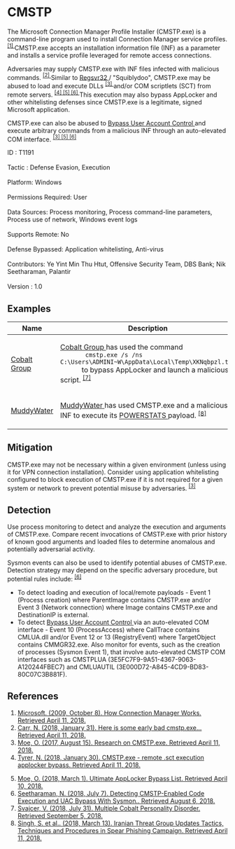 <div class="container-fluid">
 <h1>
  CMSTP
 </h1>
 <div class="row">
  <div class="col-md-8 description-body">
   <p>
    The Microsoft Connection Manager Profile Installer (CMSTP.exe) is a command-line program used to install Connection Manager service profiles.
    <span class="scite-citeref-number" data-reference="Microsoft Connection Manager Oct 2009" id="scite-ref-1-a">
     <sup>
      <a aria-describedby="qtip-0" data-hasqtip="0" href="https://docs.microsoft.com/previous-versions/windows/it-pro/windows-server-2003/cc786431(v=ws.10)" target="_blank">
       [1]
      </a>
     </sup>
    </span>
    CMSTP.exe accepts an installation information file (INF) as a parameter and installs a service profile leveraged for remote access connections.
   </p>
   <p>
    Adversaries may supply CMSTP.exe with INF files infected with malicious commands.
    <span class="scite-citeref-number" data-reference="Twitter CMSTP Usage Jan 2018" id="scite-ref-2-a">
     <sup>
      <a aria-describedby="qtip-1" data-hasqtip="1" href="https://twitter.com/ItsReallyNick/status/958789644165894146" target="_blank">
       [2]
      </a>
     </sup>
    </span>
    Similar to
    <a href="https://attack.mitre.org/techniques/T1117">
     Regsvr32
    </a>
    / "Squiblydoo", CMSTP.exe may be abused to load and execute DLLs
    <span class="scite-citeref-number" data-reference="MSitPros CMSTP Aug 2017" id="scite-ref-3-a">
     <sup>
      <a aria-describedby="qtip-2" data-hasqtip="2" href="https://msitpros.com/?p=3960" target="_blank">
       [3]
      </a>
     </sup>
    </span>
    and/or COM scriptlets (SCT) from remote servers.
    <span class="scite-citeref-number" data-reference="Twitter CMSTP Jan 2018" id="scite-ref-4-a">
     <sup>
      <a aria-describedby="qtip-3" data-hasqtip="3" href="https://twitter.com/NickTyrer/status/958450014111633408" target="_blank">
       [4]
      </a>
     </sup>
    </span>
    <span class="scite-citeref-number" data-reference="GitHub Ultimate AppLocker Bypass List" id="scite-ref-5-a">
     <sup>
      <a aria-describedby="qtip-4" data-hasqtip="4" href="https://github.com/api0cradle/UltimateAppLockerByPassList" target="_blank">
       [5]
      </a>
     </sup>
    </span>
    <span class="scite-citeref-number" data-reference="Endurant CMSTP July 2018" id="scite-ref-6-a">
     <sup>
      <a aria-describedby="qtip-5" data-hasqtip="5" href="http://www.endurant.io/cmstp/detecting-cmstp-enabled-code-execution-and-uac-bypass-with-sysmon/" target="_blank">
       [6]
      </a>
     </sup>
    </span>
    This execution may also bypass AppLocker and other whitelisting defenses since CMSTP.exe is a legitimate, signed Microsoft application.
   </p>
   <p>
    CMSTP.exe can also be abused to
    <a href="https://attack.mitre.org/techniques/T1088">
     Bypass User Account Control
    </a>
    and execute arbitrary commands from a malicious INF through an auto-elevated COM interface.
    <span class="scite-citeref-number" data-reference="MSitPros CMSTP Aug 2017" id="scite-ref-3-a">
     <sup>
      <a aria-describedby="qtip-2" data-hasqtip="2" href="https://msitpros.com/?p=3960" target="_blank">
       [3]
      </a>
     </sup>
    </span>
    <span class="scite-citeref-number" data-reference="GitHub Ultimate AppLocker Bypass List" id="scite-ref-5-a">
     <sup>
      <a aria-describedby="qtip-4" data-hasqtip="4" href="https://github.com/api0cradle/UltimateAppLockerByPassList" target="_blank">
       [5]
      </a>
     </sup>
    </span>
    <span class="scite-citeref-number" data-reference="Endurant CMSTP July 2018" id="scite-ref-6-a">
     <sup>
      <a aria-describedby="qtip-5" data-hasqtip="5" href="http://www.endurant.io/cmstp/detecting-cmstp-enabled-code-execution-and-uac-bypass-with-sysmon/" target="_blank">
       [6]
      </a>
     </sup>
    </span>
   </p>
  </div>
  <div class="col-md-4">
   <div class="card">
    <div class="card-body">
     <div class="card-data">
      <span class="h5 card-title">
       ID
      </span>
      : T1191
      <br/>
      <br/>
     </div>
     <div class="card-data">
      <span class="h5 card-title">
      </span>
     </div>
     <div class="card-data">
      <span class="h5 card-title">
       Tactic
      </span>
      : Defense Evasion, Execution
      <br/>
      <br/>
     </div>
     <div class="card-data">
      <span class="h5 card-title">
       Platform:
      </span>
      Windows
      <br/>
      <br/>
     </div>
     <div class="card-data">
      <span class="h5 card-title">
       Permissions Required:
      </span>
      User
      <br/>
      <br/>
     </div>
     <div class="card-data">
      <span class="h5 card-title">
      </span>
     </div>
     <div class="card-data">
      <span class="h5 card-title">
       Data Sources:
      </span>
      Process monitoring, Process command-line parameters, Process use of network, Windows event logs
      <br/>
      <br/>
     </div>
     <div class="card-data">
      <span class="h5 card-title">
       Supports Remote:
      </span>
      No
      <br/>
      <br/>
     </div>
     <div class="card-data">
      <span class="h5 card-title">
      </span>
     </div>
     <div class="card-data">
      <span class="h5 card-title">
       Defense Bypassed:
      </span>
      Application whitelisting, Anti-virus
      <br/>
      <br/>
     </div>
     <div class="card-data">
      <span class="h5 card-title">
      </span>
     </div>
     <div class="card-data">
      <span class="h5 card-title">
      </span>
     </div>
     <div class="card-data">
      <span class="h5 card-title">
       Contributors:
      </span>
      Ye Yint Min Thu Htut, Offensive Security Team, DBS Bank; Nik Seetharaman, Palantir
      <br/>
      <br/>
     </div>
     <div class="card-data">
      <span class="h5 card-title">
       Version
      </span>
      : 1.0
     </div>
    </div>
   </div>
  </div>
 </div>
 <h2 class="pt-3" id="examples">
  Examples
 </h2>
 <table class="table table-bordered table-light mt-2">
  <thead>
   <tr>
    <th scope="col">
     Name
    </th>
    <th scope="col">
     Description
    </th>
   </tr>
  </thead>
  <tbody class="bg-white">
   <tr>
    <td>
     <a href="https://attack.mitre.org/groups/G0080">
      Cobalt Group
     </a>
    </td>
    <td>
     <p>
      <a href="https://attack.mitre.org/groups/G0080">
       Cobalt Group
      </a>
      has used the command
      <code>
       cmstp.exe /s /ns C:\Users\ADMINI~W\AppData\Local\Temp\XKNqbpzl.txt
      </code>
      to bypass AppLocker and launch a malicious script.
      <span class="scite-citeref-number" data-reference="Talos Cobalt Group July 2018" id="scite-ref-7-a" onclick="scrollToRef('scite-7')">
       <sup>
        <a aria-describedby="qtip-6" data-hasqtip="6" href="https://blog.talosintelligence.com/2018/07/multiple-cobalt-personality-disorder.html" target="_blank">
         [7]
        </a>
       </sup>
      </span>
     </p>
    </td>
   </tr>
   <tr>
    <td>
     <a href="https://attack.mitre.org/groups/G0069">
      MuddyWater
     </a>
    </td>
    <td>
     <p>
      <a href="https://attack.mitre.org/groups/G0069">
       MuddyWater
      </a>
      has used CMSTP.exe and a malicious INF to execute its
      <a href="https://attack.mitre.org/software/S0223">
       POWERSTATS
      </a>
      payload.
      <span class="scite-citeref-number" data-reference="FireEye MuddyWater Mar 2018" id="scite-ref-8-a" onclick="scrollToRef('scite-8')">
       <sup>
        <a aria-describedby="qtip-7" data-hasqtip="7" href="https://www.fireeye.com/blog/threat-research/2018/03/iranian-threat-group-updates-ttps-in-spear-phishing-campaign.html" target="_blank">
         [8]
        </a>
       </sup>
      </span>
     </p>
    </td>
   </tr>
  </tbody>
 </table>
 <h2 class="pt-3" id="mitigation">
  Mitigation
 </h2>
 <p>
  CMSTP.exe may not be necessary within a given environment (unless using it for VPN connection installation). Consider using application whitelisting configured to block execution of CMSTP.exe if it is not required for a given system or network to prevent potential misuse by adversaries.
  <span class="scite-citeref-number" data-reference="MSitPros CMSTP Aug 2017" id="scite-ref-3-a">
   <sup>
    <a aria-describedby="qtip-2" data-hasqtip="2" href="https://msitpros.com/?p=3960" target="_blank">
     [3]
    </a>
   </sup>
  </span>
 </p>
 <h2 class="pt-3" id="detection">
  Detection
 </h2>
 <p>
  Use process monitoring to detect and analyze the execution and arguments of CMSTP.exe. Compare recent invocations of CMSTP.exe with prior history of known good arguments and loaded files to determine anomalous and potentially adversarial activity.
 </p>
 <p>
  Sysmon events can also be used to identify potential abuses of CMSTP.exe. Detection strategy may depend on the specific adversary procedure, but potential rules include:
  <span class="scite-citeref-number" data-reference="Endurant CMSTP July 2018" id="scite-ref-6-a">
   <sup>
    <a aria-describedby="qtip-5" data-hasqtip="5" href="http://www.endurant.io/cmstp/detecting-cmstp-enabled-code-execution-and-uac-bypass-with-sysmon/" target="_blank">
     [6]
    </a>
   </sup>
  </span>
 </p>
 <ul>
  <li>
   To detect loading and execution of local/remote payloads - Event 1 (Process creation) where ParentImage contains CMSTP.exe and/or Event 3 (Network connection) where Image contains CMSTP.exe and DestinationIP is external.
  </li>
  <li>
   To detect
   <a href="https://attack.mitre.org/techniques/T1088">
    Bypass User Account Control
   </a>
   via an auto-elevated COM interface - Event 10 (ProcessAccess) where CallTrace contains CMLUA.dll and/or Event 12 or 13 (RegistryEvent) where TargetObject contains CMMGR32.exe. Also monitor for events, such as the creation of processes (Sysmon Event 1), that involve auto-elevated CMSTP COM interfaces such as CMSTPLUA (3E5FC7F9-9A51-4367-9063-A120244FBEC7) and CMLUAUTIL (3E000D72-A845-4CD9-BD83-80C07C3B881F).
  </li>
 </ul>
 <h2 class="pt-3" id="references">
  References
 </h2>
 <div class="row">
  <div class="col">
   <ol>
    <li>
     <span class="scite-citation" id="scite-1">
      <span class="scite-citation-text">
       <a class="external text" href="https://docs.microsoft.com/previous-versions/windows/it-pro/windows-server-2003/cc786431(v=ws.10)" name="scite-1" rel="nofollow" target="_blank">
        Microsoft. (2009, October 8). How Connection Manager Works. Retrieved April 11, 2018.
       </a>
      </span>
     </span>
    </li>
    <li>
     <span class="scite-citation" id="scite-2">
      <span class="scite-citation-text">
       <a class="external text" href="https://twitter.com/ItsReallyNick/status/958789644165894146" name="scite-2" rel="nofollow" target="_blank">
        Carr, N. (2018, January 31). Here is some early bad cmstp.exe... Retrieved April 11, 2018.
       </a>
      </span>
     </span>
    </li>
    <li>
     <span class="scite-citation" id="scite-3">
      <span class="scite-citation-text">
       <a class="external text" href="https://msitpros.com/?p=3960" name="scite-3" rel="nofollow" target="_blank">
        Moe, O. (2017, August 15). Research on CMSTP.exe. Retrieved April 11, 2018.
       </a>
      </span>
     </span>
    </li>
    <li>
     <span class="scite-citation" id="scite-4">
      <span class="scite-citation-text">
       <a class="external text" href="https://twitter.com/NickTyrer/status/958450014111633408" name="scite-4" rel="nofollow" target="_blank">
        Tyrer, N. (2018, January 30). CMSTP.exe - remote .sct execution applocker bypass. Retrieved April 11, 2018.
       </a>
      </span>
     </span>
    </li>
   </ol>
  </div>
  <div class="col">
   <ol start="5.0">
    <li>
     <span class="scite-citation" id="scite-5">
      <span class="scite-citation-text">
       <a class="external text" href="https://github.com/api0cradle/UltimateAppLockerByPassList" name="scite-5" rel="nofollow" target="_blank">
        Moe, O. (2018, March 1). Ultimate AppLocker Bypass List. Retrieved April 10, 2018.
       </a>
      </span>
     </span>
    </li>
    <li>
     <span class="scite-citation" id="scite-6">
      <span class="scite-citation-text">
       <a class="external text" href="http://www.endurant.io/cmstp/detecting-cmstp-enabled-code-execution-and-uac-bypass-with-sysmon/" name="scite-6" rel="nofollow" target="_blank">
        Seetharaman, N. (2018, July 7). Detecting CMSTP-Enabled Code Execution and UAC Bypass With Sysmon.. Retrieved August 6, 2018.
       </a>
      </span>
     </span>
    </li>
    <li>
     <span class="scite-citation" id="scite-7">
      <span class="scite-citation-text">
       <a class="external text" href="https://blog.talosintelligence.com/2018/07/multiple-cobalt-personality-disorder.html" name="scite-7" rel="nofollow" target="_blank">
        Svajcer, V. (2018, July 31). Multiple Cobalt Personality Disorder. Retrieved September 5, 2018.
       </a>
      </span>
     </span>
    </li>
    <li>
     <span class="scite-citation" id="scite-8">
      <span class="scite-citation-text">
       <a class="external text" href="https://www.fireeye.com/blog/threat-research/2018/03/iranian-threat-group-updates-ttps-in-spear-phishing-campaign.html" name="scite-8" rel="nofollow" target="_blank">
        Singh, S. et al.. (2018, March 13). Iranian Threat Group Updates Tactics, Techniques and Procedures in Spear Phishing Campaign. Retrieved April 11, 2018.
       </a>
      </span>
     </span>
    </li>
   </ol>
  </div>
 </div>
</div>
